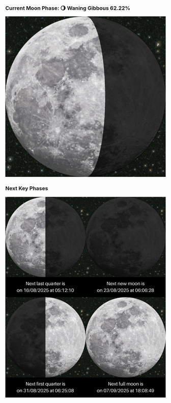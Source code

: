 ### Current Moon Phase: 🌖 Waning Gibbous 62.22%
![Moon Phase](moonphase.png)
### Next Key Phases
![Gallery](gallery.png)